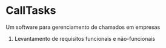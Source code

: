 <h1>CallTasks</h1>
<p>Um software para gerenciamento de chamados em empresas</p>

<div>
  <ol>
    <li>Levantamento de requisitos funcionais e não-funcionais</li>
  </ol>
</div>
